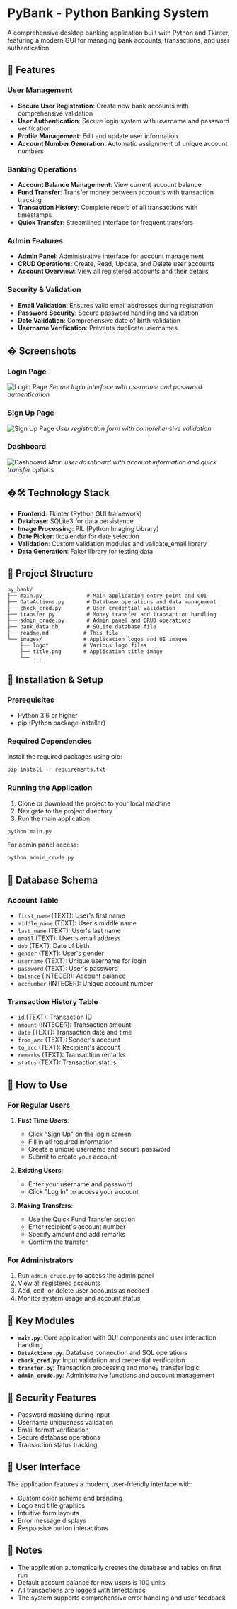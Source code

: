 # PyBank - Python Banking System

A comprehensive desktop banking application built with Python and Tkinter, featuring a modern GUI for managing bank accounts, transactions, and user authentication.

## 🌟 Features

### User Management

- **Secure User Registration**: Create new bank accounts with comprehensive validation
- **User Authentication**: Secure login system with username and password verification
- **Profile Management**: Edit and update user information
- **Account Number Generation**: Automatic assignment of unique account numbers

### Banking Operations

- **Account Balance Management**: View current account balance
- **Fund Transfer**: Transfer money between accounts with transaction tracking
- **Transaction History**: Complete record of all transactions with timestamps
- **Quick Transfer**: Streamlined interface for frequent transfers

### Admin Features

- **Admin Panel**: Administrative interface for account management
- **CRUD Operations**: Create, Read, Update, and Delete user accounts
- **Account Overview**: View all registered accounts and their details

### Security & Validation

- **Email Validation**: Ensures valid email addresses during registration
- **Password Security**: Secure password handling and validation
- **Date Validation**: Comprehensive date of birth validation
- **Username Verification**: Prevents duplicate usernames

## � Screenshots

### Login Page

![Login Page](images/screenshots/login-page.png)
_Secure login interface with username and password authentication_

### Sign Up Page

![Sign Up Page](images/screenshots/signup-page.png)
_User registration form with comprehensive validation_

### Dashboard

![Dashboard](images/screenshots/dashboard.png)
_Main user dashboard with account information and quick transfer options_

## �🛠️ Technology Stack

- **Frontend**: Tkinter (Python GUI framework)
- **Database**: SQLite3 for data persistence
- **Image Processing**: PIL (Python Imaging Library)
- **Date Picker**: tkcalendar for date selection
- **Validation**: Custom validation modules and validate_email library
- **Data Generation**: Faker library for testing data

## 📁 Project Structure

```
py_bank/
├── main.py              # Main application entry point and GUI
├── DataActions.py       # Database operations and data management
├── check_cred.py        # User credential validation
├── transfer.py          # Money transfer and transaction handling
├── admin_crude.py       # Admin panel and CRUD operations
├── bank_data.db         # SQLite database file
├── readme.md           # This file
└── images/             # Application logos and UI images
    ├── logo*           # Various logo files
    ├── title.png       # Application title image
    └── ...
```

## 🚀 Installation & Setup

### Prerequisites

- Python 3.6 or higher
- pip (Python package installer)

### Required Dependencies

Install the required packages using pip:

```bash
pip install -r requirements.txt
```

### Running the Application

1. Clone or download the project to your local machine
2. Navigate to the project directory
3. Run the main application:

```bash
python main.py
```

For admin panel access:

```bash
python admin_crude.py
```

## 💾 Database Schema

### Account Table

- `first_name` (TEXT): User's first name
- `middle_name` (TEXT): User's middle name
- `last_name` (TEXT): User's last name
- `email` (TEXT): User's email address
- `dob` (TEXT): Date of birth
- `gender` (TEXT): User's gender
- `username` (TEXT): Unique username for login
- `password` (TEXT): User's password
- `balance` (INTEGER): Account balance
- `accnumber` (INTEGER): Unique account number

### Transaction History Table

- `id` (TEXT): Transaction ID
- `amount` (INTEGER): Transaction amount
- `date` (TEXT): Transaction date and time
- `from_acc` (TEXT): Sender's account
- `to_acc` (TEXT): Recipient's account
- `remarks` (TEXT): Transaction remarks
- `status` (TEXT): Transaction status

## 🎯 How to Use

### For Regular Users

1. **First Time Users**:

   - Click "Sign Up" on the login screen
   - Fill in all required information
   - Create a unique username and secure password
   - Submit to create your account

2. **Existing Users**:

   - Enter your username and password
   - Click "Log In" to access your account

3. **Making Transfers**:
   - Use the Quick Fund Transfer section
   - Enter recipient's account number
   - Specify amount and add remarks
   - Confirm the transfer

### For Administrators

1. Run `admin_crude.py` to access the admin panel
2. View all registered accounts
3. Add, edit, or delete user accounts as needed
4. Monitor system usage and account status

## 🔧 Key Modules

- **`main.py`**: Core application with GUI components and user interaction handling
- **`DataActions.py`**: Database connection and SQL operations
- **`check_cred.py`**: Input validation and credential verification
- **`transfer.py`**: Transaction processing and money transfer logic
- **`admin_crude.py`**: Administrative functions and account management

## 🔐 Security Features

- Password masking during input
- Username uniqueness validation
- Email format verification
- Secure database operations
- Transaction status tracking

## 🎨 User Interface

The application features a modern, user-friendly interface with:

- Custom color scheme and branding
- Logo and title graphics
- Intuitive form layouts
- Error message displays
- Responsive button interactions

## 📝 Notes

- The application automatically creates the database and tables on first run
- Default account balance for new users is 100 units
- All transactions are logged with timestamps
- The system supports comprehensive error handling and user feedback
